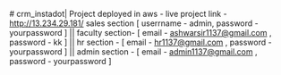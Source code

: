 #   c r m _ i n s t a d o t |
Project deployed in aws - 
live project link - http://13.234.29.181/
sales section [ userrname - admin, 
password - yourpassword ] 
|| 
faculty section- [ email - ashwarsir1137@gmail.com , 
password - kk ]
||
hr section - [ email - hr1137@gmail.com , 
password - yourpassword ]
||
admin section - [ email - admin1137@gmail.com , 
password - yourpassword ]

 
 
